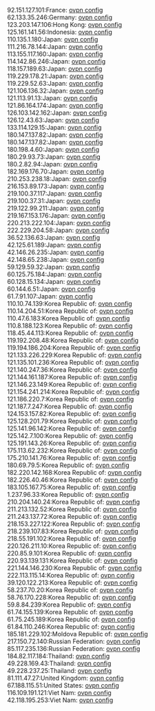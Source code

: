 92.151.127.101:France: [ovpn config](vpn/92_151_127_101.ovpn)  
62.133.35.246:Germany: [ovpn config](vpn/62_133_35_246.ovpn)  
123.203.147.106:Hong Kong: [ovpn config](vpn/123_203_147_106.ovpn)  
125.161.141.56:Indonesia: [ovpn config](vpn/125_161_141_56.ovpn)  
110.135.1.180:Japan: [ovpn config](vpn/110_135_1_180.ovpn)  
111.216.78.144:Japan: [ovpn config](vpn/111_216_78_144.ovpn)  
113.155.117.160:Japan: [ovpn config](vpn/113_155_117_160.ovpn)  
114.142.86.246:Japan: [ovpn config](vpn/114_142_86_246.ovpn)  
118.157.189.63:Japan: [ovpn config](vpn/118_157_189_63.ovpn)  
119.229.178.21:Japan: [ovpn config](vpn/119_229_178_21.ovpn)  
119.229.52.63:Japan: [ovpn config](vpn/119_229_52_63.ovpn)  
121.106.136.32:Japan: [ovpn config](vpn/121_106_136_32.ovpn)  
121.113.91.13:Japan: [ovpn config](vpn/121_113_91_13.ovpn)  
121.86.164.174:Japan: [ovpn config](vpn/121_86_164_174.ovpn)  
126.103.142.162:Japan: [ovpn config](vpn/126_103_142_162.ovpn)  
126.12.43.63:Japan: [ovpn config](vpn/126_12_43_63.ovpn)  
133.114.129.15:Japan: [ovpn config](vpn/133_114_129_15.ovpn)  
180.147.137.82:Japan: [ovpn config](vpn/180_147_137_82.ovpn)  
180.147.137.82:Japan: [ovpn config](vpn/180_147_137_82.ovpn)  
180.198.4.60:Japan: [ovpn config](vpn/180_198_4_60.ovpn)  
180.29.93.73:Japan: [ovpn config](vpn/180_29_93_73.ovpn)  
180.2.82.94:Japan: [ovpn config](vpn/180_2_82_94.ovpn)  
182.169.176.70:Japan: [ovpn config](vpn/182_169_176_70.ovpn)  
210.253.238.18:Japan: [ovpn config](vpn/210_253_238_18.ovpn)  
216.153.89.173:Japan: [ovpn config](vpn/216_153_89_173.ovpn)  
219.100.37.117:Japan: [ovpn config](vpn/219_100_37_117.ovpn)  
219.100.37.31:Japan: [ovpn config](vpn/219_100_37_31.ovpn)  
219.122.99.211:Japan: [ovpn config](vpn/219_122_99_211.ovpn)  
219.167.153.176:Japan: [ovpn config](vpn/219_167_153_176.ovpn)  
220.213.222.104:Japan: [ovpn config](vpn/220_213_222_104.ovpn)  
222.229.204.58:Japan: [ovpn config](vpn/222_229_204_58.ovpn)  
36.52.136.63:Japan: [ovpn config](vpn/36_52_136_63.ovpn)  
42.125.61.189:Japan: [ovpn config](vpn/42_125_61_189.ovpn)  
42.146.26.235:Japan: [ovpn config](vpn/42_146_26_235.ovpn)  
42.148.65.238:Japan: [ovpn config](vpn/42_148_65_238.ovpn)  
59.129.59.32:Japan: [ovpn config](vpn/59_129_59_32.ovpn)  
60.125.75.184:Japan: [ovpn config](vpn/60_125_75_184.ovpn)  
60.128.15.134:Japan: [ovpn config](vpn/60_128_15_134.ovpn)  
60.144.6.51:Japan: [ovpn config](vpn/60_144_6_51.ovpn)  
61.7.91.107:Japan: [ovpn config](vpn/61_7_91_107.ovpn)  
110.10.74.139:Korea Republic of: [ovpn config](vpn/110_10_74_139.ovpn)  
110.14.204.51:Korea Republic of: [ovpn config](vpn/110_14_204_51.ovpn)  
110.47.6.183:Korea Republic of: [ovpn config](vpn/110_47_6_183.ovpn)  
110.8.188.123:Korea Republic of: [ovpn config](vpn/110_8_188_123.ovpn)  
118.45.44.113:Korea Republic of: [ovpn config](vpn/118_45_44_113.ovpn)  
119.192.208.48:Korea Republic of: [ovpn config](vpn/119_192_208_48.ovpn)  
119.194.186.204:Korea Republic of: [ovpn config](vpn/119_194_186_204.ovpn)  
121.133.226.229:Korea Republic of: [ovpn config](vpn/121_133_226_229.ovpn)  
121.135.101.236:Korea Republic of: [ovpn config](vpn/121_135_101_236.ovpn)  
121.140.247.36:Korea Republic of: [ovpn config](vpn/121_140_247_36.ovpn)  
121.144.161.187:Korea Republic of: [ovpn config](vpn/121_144_161_187.ovpn)  
121.146.23.149:Korea Republic of: [ovpn config](vpn/121_146_23_149.ovpn)  
121.154.241.214:Korea Republic of: [ovpn config](vpn/121_154_241_214.ovpn)  
121.186.220.7:Korea Republic of: [ovpn config](vpn/121_186_220_7.ovpn)  
121.187.7.247:Korea Republic of: [ovpn config](vpn/121_187_7_247.ovpn)  
124.153.157.82:Korea Republic of: [ovpn config](vpn/124_153_157_82.ovpn)  
125.128.201.79:Korea Republic of: [ovpn config](vpn/125_128_201_79.ovpn)  
125.141.96.142:Korea Republic of: [ovpn config](vpn/125_141_96_142.ovpn)  
125.142.7.100:Korea Republic of: [ovpn config](vpn/125_142_7_100.ovpn)  
125.191.143.26:Korea Republic of: [ovpn config](vpn/125_191_143_26.ovpn)  
175.113.62.232:Korea Republic of: [ovpn config](vpn/175_113_62_232.ovpn)  
175.210.141.76:Korea Republic of: [ovpn config](vpn/175_210_141_76.ovpn)  
180.69.79.5:Korea Republic of: [ovpn config](vpn/180_69_79_5.ovpn)  
182.220.142.168:Korea Republic of: [ovpn config](vpn/182_220_142_168.ovpn)  
182.226.40.46:Korea Republic of: [ovpn config](vpn/182_226_40_46.ovpn)  
183.105.167.75:Korea Republic of: [ovpn config](vpn/183_105_167_75.ovpn)  
1.237.96.33:Korea Republic of: [ovpn config](vpn/1_237_96_33.ovpn)  
210.204.140.24:Korea Republic of: [ovpn config](vpn/210_204_140_24.ovpn)  
211.213.132.52:Korea Republic of: [ovpn config](vpn/211_213_132_52.ovpn)  
211.243.137.72:Korea Republic of: [ovpn config](vpn/211_243_137_72.ovpn)  
218.153.227.122:Korea Republic of: [ovpn config](vpn/218_153_227_122.ovpn)  
218.239.107.83:Korea Republic of: [ovpn config](vpn/218_239_107_83.ovpn)  
218.55.191.102:Korea Republic of: [ovpn config](vpn/218_55_191_102.ovpn)  
220.126.211.10:Korea Republic of: [ovpn config](vpn/220_126_211_10.ovpn)  
220.85.9.101:Korea Republic of: [ovpn config](vpn/220_85_9_101.ovpn)  
220.93.139.131:Korea Republic of: [ovpn config](vpn/220_93_139_131.ovpn)  
221.144.146.230:Korea Republic of: [ovpn config](vpn/221_144_146_230.ovpn)  
222.113.115.14:Korea Republic of: [ovpn config](vpn/222_113_115_14.ovpn)  
39.120.122.213:Korea Republic of: [ovpn config](vpn/39_120_122_213.ovpn)  
58.237.70.20:Korea Republic of: [ovpn config](vpn/58_237_70_20.ovpn)  
58.76.170.228:Korea Republic of: [ovpn config](vpn/58_76_170_228.ovpn)  
59.8.84.239:Korea Republic of: [ovpn config](vpn/59_8_84_239.ovpn)  
61.74.155.139:Korea Republic of: [ovpn config](vpn/61_74_155_139.ovpn)  
61.75.245.189:Korea Republic of: [ovpn config](vpn/61_75_245_189.ovpn)  
61.84.110.246:Korea Republic of: [ovpn config](vpn/61_84_110_246.ovpn)  
185.181.229.102:Moldova Republic of: [ovpn config](vpn/185_181_229_102.ovpn)  
217.150.72.140:Russian Federation: [ovpn config](vpn/217_150_72_140.ovpn)  
85.117.235.136:Russian Federation: [ovpn config](vpn/85_117_235_136.ovpn)  
184.82.117.184:Thailand: [ovpn config](vpn/184_82_117_184.ovpn)  
49.228.169.43:Thailand: [ovpn config](vpn/49_228_169_43.ovpn)  
49.228.237.25:Thailand: [ovpn config](vpn/49_228_237_25.ovpn)  
81.111.47.27:United Kingdom: [ovpn config](vpn/81_111_47_27.ovpn)  
67.188.115.51:United States: [ovpn config](vpn/67_188_115_51.ovpn)  
116.109.191.121:Viet Nam: [ovpn config](vpn/116_109_191_121.ovpn)  
42.118.195.253:Viet Nam: [ovpn config](vpn/42_118_195_253.ovpn)  
